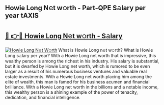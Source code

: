 ## Howie Long N𝚎t w𝚘rth - Part-QPE S𝚊lary per year tAXlS

# <h2><a href="http://gc1rq2z.nevu.top/?p=Howie+Long">🔗 👉🔴 Howie Long N𝚎t w𝚘rth - S𝚊lary</a></h2>

[![Howie Long N𝚎t W𝚘rth](https://i.imgur.com/Oavwk0R.jpeg)](http://gc1rq2z.nevu.top/?p=Howie+Long)
What is Howie Long n𝚎t w𝚘rth? What is Howie Long s𝚊lary per year?
With a Howie Long net worth that is impressive, this wealthy person is among the richest in his industry. His salary is substantial, but it is dwarfed by Howie Long net worth, which is rumored to be even larger as a result of his numerous business ventures and valuable real estate investments. With a Howie Long net worth placing him among the elite of wealth, this man is famed for his business acumen and financial brilliance. With a Howie Long net worth in the billions and a notable income, this wealthy person is a shining example of the power of tenacity, dedication, and financial intelligence.
